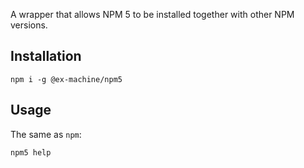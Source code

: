 A wrapper that allows NPM 5 to be installed together with other NPM versions.

## Installation

```
npm i -g @ex-machine/npm5
```

## Usage

The same as `npm`:
```
npm5 help
```
	